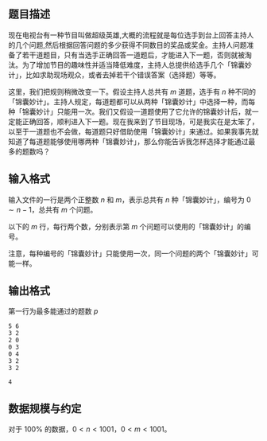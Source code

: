 ## 题目描述

现在电视台有一种节目叫做超级英雄,大概的流程就是每位选手到台上回答主持人的几个问题,然后根据回答问题的多少获得不同数目的奖品或奖金。主持人问题准备了若干道题目，只有当选手正确回答一道题后，才能进入下一题，否则就被淘汰。为了增加节目的趣味性并适当降低难度，主持人总提供给选手几个「锦囊妙计」，比如求助现场观众，或者去掉若干个错误答案（选择题）等等。

这里，我们把规则稍微改变一下。假设主持人总共有 $m$ 道题，选手有 $n$ 种不同的「锦囊妙计」。主持人规定，每道题都可以从两种「锦囊妙计」中选择一种，而每种「锦囊妙计」只能用一次。我们又假设一道题使用了它允许的锦囊妙计后，就一定能正确回答，顺利进入下一题。现在我来到了节目现场，可是我实在是太笨了，以至于一道题也不会做，每道题只好借助使用「锦囊妙计」来通过。如果我事先就知道了每道题能够使用哪两种「锦囊妙计」，那么你能告诉我怎样选择才能通过最多的题数吗？

## 输入格式

输入文件的一行是两个正整数 $n$ 和 $m$，表示总共有 $n$ 种「锦囊妙计」，编号为 $0 \sim n-1$，总共有 $m$ 个问题。

以下的 $m$ 行，每行两个数，分别表示第 $m$ 个问题可以使用的「锦囊妙计」的编号。

注意，每种编号的「锦囊妙计」只能使用一次，同一个问题的两个「锦囊妙计」可能一样。

## 输出格式

第一行为最多能通过的题数 $p$

```input1
5 6 
3 2
2 0 
0 3 
0 4
3 2
3 2
```

```output1
4
```

## 数据规模与约定

对于 $100\%$ 的数据，$0 \lt n \lt 1001$，$0 \lt m \lt 1001$。